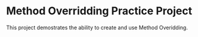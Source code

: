 # Method Overridding Practice Project

This project demostrates the ability to create and use Method Overidding.